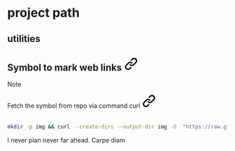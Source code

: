 # project path

## utilities

## Symbol to mark web links [![alt text][1]](./README.md)

>[!NOTE]
>Fetch the symbol from repo via command curl [![alt text][1]](./README.md)
<!-- -->

```bash

mkdir -p img && curl --create-dirs --output-dir img -O  "https://raw.githubusercontent.com/MathiasStadler/link_symbol_svg/refs/heads/main/link_symbol.svg"
```
<!-- keep the format -->
I never plan never far ahead. Carpe diam

<!-- Link sign - Don't Found a better way :-( - You know a better method? - send me a email -->
[1]: ./img/link_symbol.svg
<!-- keep the format -->